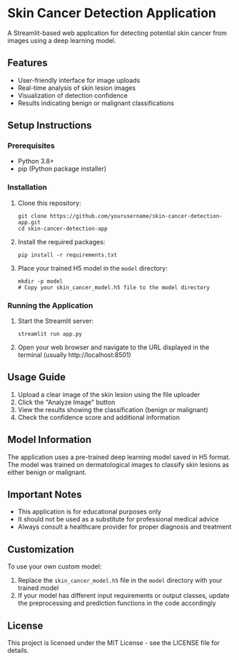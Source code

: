 # Skin Cancer Detection Application

A Streamlit-based web application for detecting potential skin cancer from images using a deep learning model.

## Features

- User-friendly interface for image uploads
- Real-time analysis of skin lesion images
- Visualization of detection confidence
- Results indicating benign or malignant classifications

## Setup Instructions

### Prerequisites

- Python 3.8+
- pip (Python package installer)

### Installation

1. Clone this repository:
   ```
   git clone https://github.com/yourusername/skin-cancer-detection-app.git
   cd skin-cancer-detection-app
   ```

2. Install the required packages:
   ```
   pip install -r requirements.txt
   ```

3. Place your trained H5 model in the `model` directory:
   ```
   mkdir -p model
   # Copy your skin_cancer_model.h5 file to the model directory
   ```

### Running the Application

1. Start the Streamlit server:
   ```
   streamlit run app.py
   ```

2. Open your web browser and navigate to the URL displayed in the terminal (usually http://localhost:8501)

## Usage Guide

1. Upload a clear image of the skin lesion using the file uploader
2. Click the "Analyze Image" button
3. View the results showing the classification (benign or malignant)
4. Check the confidence score and additional information

## Model Information

The application uses a pre-trained deep learning model saved in H5 format. The model was trained on dermatological images to classify skin lesions as either benign or malignant.

## Important Notes

- This application is for educational purposes only
- It should not be used as a substitute for professional medical advice
- Always consult a healthcare provider for proper diagnosis and treatment

## Customization

To use your own custom model:
1. Replace the `skin_cancer_model.h5` file in the `model` directory with your trained model
2. If your model has different input requirements or output classes, update the preprocessing and prediction functions in the code accordingly

## License

This project is licensed under the MIT License - see the LICENSE file for details.